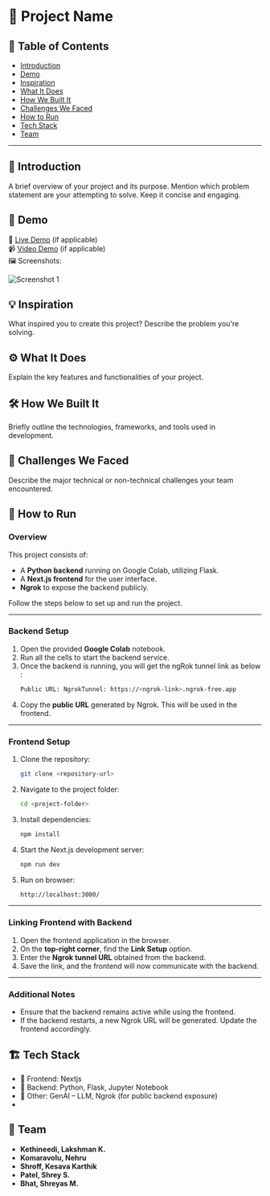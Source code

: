 # 🚀 Project Name

## 📌 Table of Contents
- [Introduction](#introduction)
- [Demo](#demo)
- [Inspiration](#inspiration)
- [What It Does](#what-it-does)
- [How We Built It](#how-we-built-it)
- [Challenges We Faced](#challenges-we-faced)
- [How to Run](#how-to-run)
- [Tech Stack](#tech-stack)
- [Team](#team)

---

## 🎯 Introduction
A brief overview of your project and its purpose. Mention which problem statement are your attempting to solve. Keep it concise and engaging.

## 🎥 Demo
🔗 [Live Demo](#) (if applicable)  
📹 [Video Demo](#) (if applicable)  
🖼️ Screenshots:

![Screenshot 1](link-to-image)

## 💡 Inspiration
What inspired you to create this project? Describe the problem you're solving.

## ⚙️ What It Does
Explain the key features and functionalities of your project.

## 🛠️ How We Built It
Briefly outline the technologies, frameworks, and tools used in development.

## 🚧 Challenges We Faced
Describe the major technical or non-technical challenges your team encountered.

## 🏃 How to Run

### Overview
This project consists of:
- A **Python backend** running on Google Colab, utilizing Flask.
- A **Next.js frontend** for the user interface.
- **Ngrok** to expose the backend publicly.

Follow the steps below to set up and run the project.

---

### Backend Setup

1. Open the provided **Google Colab** notebook.
2. Run all the cells to start the backend service.
3. Once the backend is running, you will get the ngRok tunnel link as below :
   ```sh
   Public URL: NgrokTunnel: https://<ngrok-link>.ngrok-free.app
   ```
4. Copy the **public URL** generated by Ngrok. This will be used in the frontend.

---

### Frontend Setup

1. Clone the repository:
   ```sh
   git clone <repository-url>
   ```
2. Navigate to the project folder:
   ```sh
   cd <project-folder>
   ```
3. Install dependencies:
   ```sh
   npm install
   ```
4. Start the Next.js development server:
   ```sh
   npm run dev
   ```
5. Run on browser:
   ```sh
   http://localhost:3000/
   ```

---

### Linking Frontend with Backend

1. Open the frontend application in the browser.
2. On the **top-right corner**, find the **Link Setup** option.
3. Enter the **Ngrok tunnel URL** obtained from the backend.
4. Save the link, and the frontend will now communicate with the backend.

---

### Additional Notes
- Ensure that the backend remains active while using the frontend.
- If the backend restarts, a new Ngrok URL will be generated. Update the frontend accordingly.


## 🏗️ Tech Stack
- 🔹 Frontend: Nextjs
- 🔹 Backend: Python, Flask, Jupyter Notebook
- 🔹 Other: GenAI – LLM, Ngrok (for public backend exposure)
- 
## 👥 Team
- **Kethineedi, Lakshman K.**
- **Komaravolu, Nehru**
- **Shroff, Kesava Karthik**
- **Patel, Shrey S.**
- **Bhat, Shreyas M.**

